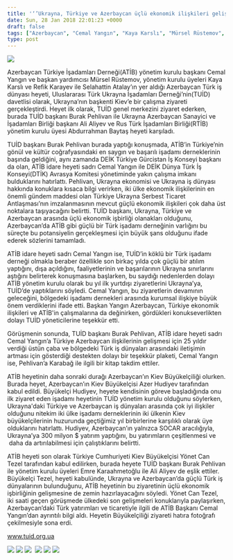 ```yaml
---
title: '‘’Ukrayna, Türkiye ve Azerbaycan üçlü ekonomik ilişkileri gelişiyor’’'
date: Sun, 28 Jan 2018 22:01:23 +0000
draft: false
tags: ["Azerbaycan", "Cemal Yangın", "Kaya Karslı", "Mürsel Rüstemov", "Rüstem Mürselov", "TUİD (Türk Ukrayna İşadamları Derneği)", "Ukrayna Dış İlişkileri", "Uluslarası İlişkiler", "Yönet Can Tezel"]
type: post
---
```


![](https://burakpehlivan.org/wp-content/uploads/2018/01/WhatsApp-Image-2018-01-28-at-23.49.52.jpeg)


Azerbaycan Türkiye İşadamları Derneği(ATİB) yönetim kurulu başkanı Cemal Yangın ve başkan yardımcısı Mürsel Rüstemov, yönetim kurulu üyeleri Kaya Karslı ve Refik Karayev ile Selahattin Atalay’ın yer aldığı Azerbaycan Türk iş dünyası heyeti, Uluslararası Türk Ukrayna İşadamları Derneği’nin(TUİD) davetlisi olarak, Ukrayna’nın başkenti Kiev’e bir çalışma ziyareti gerçekleştirdi. Heyet ilk olarak, TUİD genel merkezini ziyaret ederken, burada TUİD başkanı Burak Pehlivan ile Ukrayna Azerbaycan Sanayici ve İşadamları Birliği başkanı Ali Aliyev ve Rus Türk İşadamları Birliği(RTİB) yönetim kurulu üyesi Abdurrahman Baytaş heyeti karşıladı.




TUİD başkanı Burak Pehlivan burada yaptığı konuşmada, ATİB’in Türkiye’nin gönül ve kültür coğrafyasındaki en saygın ve başarılı işadamı derneklerinin başında geldiğini, aynı zamanda DEİK Türkiye Gürcistan İş Konseyi başkanı da olan, ATİB idare heyeti sadrı Cemal Yangın ile DEİK Dünya Türk İş Konseyi(DTİK) Avrasya Komitesi yönetiminde yakın çalışma imkanı bulduklarını hatırlattı. Pehlivan, Ukrayna ekonomisi ve Ukrayna iş dünyası hakkında konuklara kısaca bilgi verirken, iki ülke ekonomik ilişkilerinin en önemli gündem maddesi olan Türkiye Ukrayna Serbest Ticaret Antlaşması’nın imzalanmasının mevcut güçlü ekonomik ilişkileri çok daha üst noktalara taşıyacağını belirtti. TUİD başkanı, Ukrayna, Türkiye ve Azerbaycan arasında üçlü ekonomik işbirliği olanakları olduğunu, Azerbaycan’da ATİB gibi güçlü bir Türk işadamı derneğinin varlığını bu süreçte bu potansiyelin gerçekleşmesi için büyük şans olduğunu ifade ederek sözlerini tamamladı.




ATİB idare heyeti sadrı Cemal Yangın ise, TUİD’in köklü bir Türk işadamı derneği olmakla beraber özellikle son birkaç yılda çok güçlü bir atılım yaptığını, dışa açıldığını, faaliyetlerinin ve başarılarının Ukrayna sınırlarını aştığını belirterek konuşmasına başlarken, bu saydığı nedenlerden dolayı ATİB yönetim kurulu olarak bu yıl ilk yurtdışı ziyaretlerini Ukrayna’ya, TUİD’de yaptıklarını söyledi. Cemal Yangın, bu ziyaretlerin devamının geleceğini, bölgedeki işadamı dernekleri arasında kurumsal ilişkiye büyük önem verdiklerini ifade etti. Başkan Yangın Azerbaycan, Türkiye ekonomik ilişkileri ve ATİB'in çalışmalarına da değinirken, gördükleri konukseverlikten dolayı TUİD yöneticilerine teşekkür etti.




Görüşmenin sonunda, TUİD başkanı Burak Pehlivan, ATİB idare heyeti sadrı Cemal Yangın’a Türkiye Azerbaycan ilişkilerinin gelişmesi için 25 yıldır verdiği üstün çaba ve bölgedeki Türk iş dünyaları arasındaki iletişimin artması için gösterdiği destekten dolayı bir teşekkür plaketi, Cemal Yangın ise, Pehlivan’a Karabağ ile ilgili bir kitap takdim ettiler.




ATİB heyetinin daha sonraki durağı Azerbaycan’ın Kiev Büyükelçiliği olurken. Burada heyet, Azerbaycan’ın Kiev Büyükelçisi Azer Hudiyev tarafından kabul edildi. Büyükelçi Hudiyev, heyete kendisinin göreve başladığında onu ilk ziyaret eden işadamı heyetinin TUİD yönetim kurulu olduğunu söylerken, Ukrayna'daki Türkiye ve Azerbaycan iş dünyaları arasında çok iyi ilişkiler olduğunu nitekim iki ülke işadamı derneklerinin iki ülkenin Kiev büyükelçilerinin huzurunda geçtiğimiz yıl birbirlerine karşılıklı olarak üye olduklarını hatırlattı. Hudiyev, Azerbaycan’ın yalnızca SOCAR aracılığıyla, Ukrayna’ya 300 milyon $ yatırım yaptığını, bu yatırımların çeşitlenmesi ve  daha da artırılabilmesi için çalıştıklarını belirtti.




ATİB heyeti son olarak Türkiye Cumhuriyeti Kiev Büyükelçisi Yönet Can Tezel tarafından kabul edilirken, burada heyete TUİD başkanı Burak Pehlivan ile yönetim kurulu üyeleri Emre Karaahmetoğlu ile Ali Aliyev de eşlik ettiler. Büyükelçi Tezel, heyeti kabulünde, Ukrayna ve Azerbaycan’da güçlü Türk iş dünyalarının bulunduğunu, ATİB heyetinin bu ziyaretinin üçlü ekonomik işbirliğinin gelişmesine de zemin hazırlayacağını söyledi. Yönet Can Tezel, iki saati geçen görüşmede ülkedeki son gelişmeleri konuklarıyla paylaşırken, Azerbaycan’daki Türk yatırımları ve ticaretiyle ilgili de ATİB Başkanı Cemal Yangın’dan ayrıntılı bilgi aldı. Heyetin Büyükelçiliği ziyareti hatıra fotoğrafı çekilmesiyle sona erdi.


www.tuid.org.ua

![](https://burakpehlivan.org/wp-content/uploads/2018/01/IMG_9063-2-Копировать.jpg) ![](https://burakpehlivan.org/wp-content/uploads/2018/01/IMG_9068-4-Копировать.jpg) ![](https://burakpehlivan.org/wp-content/uploads/2018/01/IMG_9073-7-Копировать.jpg)  ![](https://burakpehlivan.org/wp-content/uploads/2018/01/IMG_9111-22-Копировать.jpg) ![](https://burakpehlivan.org/wp-content/uploads/2018/01/IMG_9122-30-Копировать.jpg) ![](https://burakpehlivan.org/wp-content/uploads/2018/01/IMG_9126-31-Копировать.jpg)